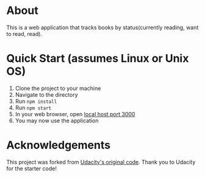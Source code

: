 # About

This is a web application that tracks books by status(currently reading, want to read, read).

# Quick Start (assumes Linux or Unix OS)

1. Clone the project to your machine
2. Navigate to the directory
3. Run `npm install`
4. Run `npm start`
5. In your web browser, open [local host port 3000](http://localhost:3000/)
6. You may now use the application

# Acknowledgements

This project was forked from [Udacity's original code](udacity/reactnd-project-myreads-starter). Thank you to Udacity for the starter code!